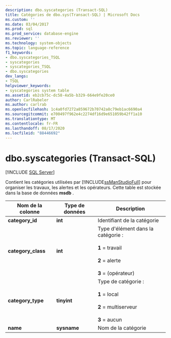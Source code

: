 ```yaml
---
description: dbo.syscategories (Transact-SQL)
title: Catégories de dbo.sys(Transact-SQL) | Microsoft Docs
ms.custom: ''
ms.date: 03/04/2017
ms.prod: sql
ms.prod_service: database-engine
ms.reviewer: ''
ms.technology: system-objects
ms.topic: language-reference
f1_keywords:
- dbo.syscategories_TSQL
- syscategories
- syscategories_TSQL
- dbo.syscategories
dev_langs:
- TSQL
helpviewer_keywords:
- syscategories system table
ms.assetid: eb2cb75c-dc58-4a5b-b329-664e9fe20ce0
author: CarlRabeler
ms.author: carlrab
ms.openlocfilehash: 1c4a0fd7272a859672b70742a8c79eb1ac6690a4
ms.sourcegitcommit: e700497f962e4c2274df16d9e651059b42ff1a10
ms.translationtype: MT
ms.contentlocale: fr-FR
ms.lasthandoff: 08/17/2020
ms.locfileid: "88446692"
---
```

# <a name="dbosyscategories-transact-sql"></a>dbo.syscategories (Transact-SQL)
[!INCLUDE [SQL Server](../../includes/applies-to-version/sqlserver.md)]

  Contient les catégories utilisées par [!INCLUDE[ssManStudioFull](../../includes/ssmanstudiofull-md.md)] pour organiser les travaux, les alertes et les opérateurs. Cette table est stockée dans la base de données **msdb** .  
  
|Nom de la colonne|Type de données|Description|  
|-----------------|---------------|-----------------|  
|**category_id**|**int**|Identifiant de la catégorie|  
|**category_class**|**int**|Type d'élément dans la catégorie :<br /><br /> **1** = travail<br /><br /> **2** = alerte<br /><br /> **3** = (opérateur)|  
|**category_type**|**tinyint**|Type de catégorie :<br /><br /> **1** = local<br /><br /> **2** = multiserveur<br /><br /> **3** = aucun|  
|**name**|**sysname**|Nom de la catégorie|  
  
  
